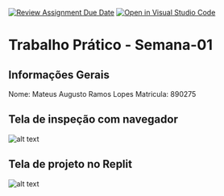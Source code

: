 [![Review Assignment Due Date](https://classroom.github.com/assets/deadline-readme-button-22041afd0340ce965d47ae6ef1cefeee28c7c493a6346c4f15d667ab976d596c.svg)](https://classroom.github.com/a/obNX3F-y)
[![Open in Visual Studio Code](https://classroom.github.com/assets/open-in-vscode-2e0aaae1b6195c2367325f4f02e2d04e9abb55f0b24a779b69b11b9e10269abc.svg)](https://classroom.github.com/online_ide?assignment_repo_id=18367541&assignment_repo_type=AssignmentRepo)
# Trabalho Prático - Semana-01

## Informações Gerais
Nome: Mateus Augusto Ramos Lopes
Matricula: 890275

## Tela de inspeção com navegador
![alt text](<Captura de tela .png>)

## Tela de projeto no Replit
![alt text](<Captura de tela 2.png>)